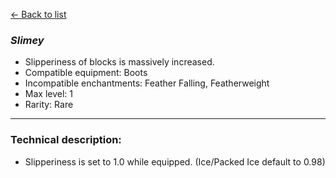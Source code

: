 [<- Back to list](index.md)

### *Slimey*
- Slipperiness of blocks is massively increased.
- Compatible equipment: Boots
- Incompatible enchantments: Feather Falling, Featherweight
- Max level: 1
- Rarity: Rare
---
### Technical description:
- Slipperiness is set to 1.0 while equipped. (Ice/Packed Ice default to 0.98)
